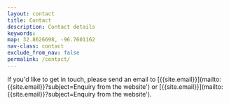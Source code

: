 ```yaml
---
layout: contact
title: Contact
description: Contact details
keywords:
map: 32.8626698, -96.7601162
nav-class: contact
exclude_from_nav: false
permalink: /contact/
---
```


If you'd like to get in touch, please send an email to [{{site.email}}](mailto:{{site.email}}?subject=Enquiry from the website') or [{{site.email}}](mailto:{{site.email}}?subject=Enquiry from the website').
